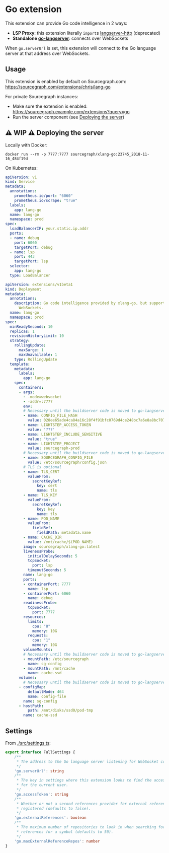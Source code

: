 # Go extension

This extension can provide Go code intelligence in 2 ways:

- **LSP Proxy**: this extension literally `import`s [langserver-http](https://github.com/sourcegraph/sourcegraph-langserver-http) (deprecated)
- **Standalone [go-langserver](https://github.com/sourcegraph/go-langserver)**: connects over WebSockets

When `go.serverUrl` is set, this extension will connect to the Go language server at that address over WebSockets.

## Usage

This extension is enabled by default on Sourcegraph.com: https://sourcegraph.com/extensions/chris/lang-go

For private Sourcegraph instances:

- Make sure the extension is enabled: https://sourcegraph.example.com/extensions?query=go
- Run the server component (see [Deploying the server](#deploying-the-server))

## ⚠️ WIP ⚠️ Deploying the server

Locally with Docker:

```
docker run --rm -p 7777:7777 sourcegraph/xlang-go:23745_2018-11-16_484f19d
```

On Kubernetes:

```yaml
apiVersion: v1
kind: Service
metadata:
  annotations:
    prometheus.io/port: "6060"
    prometheus.io/scrape: "true"
  labels:
    app: lang-go
  name: lang-go
  namespace: prod
spec:
  loadBalancerIP: your.static.ip.addr
  ports:
  - name: debug
    port: 6060
    targetPort: debug
  - name: lsp
    port: 443
    targetPort: lsp
  selector:
    app: lang-go
  type: LoadBalancer
```

```yaml
apiVersion: extensions/v1beta1
kind: Deployment
metadata:
  annotations:
    description: Go code intelligence provided by xlang-go, but supporting TLS and
      WebSockets.
  name: lang-go
  namespace: prod
spec:
  minReadySeconds: 10
  replicas: 1
  revisionHistoryLimit: 10
  strategy:
    rollingUpdate:
      maxSurge: 1
      maxUnavailable: 1
    type: RollingUpdate
  template:
    metadata:
      labels:
        app: lang-go
    spec:
      containers:
      - args:
        - -mode=websocket
        - -addr=:7777
        env:
        # Necessary until the buildserver code is moved to go-langserver
        - name: CONFIG_FILE_HASH
          value: 028ee65ade4ca84a16c28f4f91bfc0769d4ce248bc7a6e8a8bc7078e848bf20f
        - name: LIGHTSTEP_ACCESS_TOKEN
          value: '???'
        - name: LIGHTSTEP_INCLUDE_SENSITIVE
          value: "true"
        - name: LIGHTSTEP_PROJECT
          value: sourcegraph-prod
        # Necessary until the buildserver code is moved to go-langserver
        - name: SOURCEGRAPH_CONFIG_FILE
          value: /etc/sourcegraph/config.json
        # TLS is optional
        - name: TLS_CERT
          valueFrom:
            secretKeyRef:
              key: cert
              name: tls
        - name: TLS_KEY
          valueFrom:
            secretKeyRef:
              key: key
              name: tls
        - name: POD_NAME
          valueFrom:
            fieldRef:
              fieldPath: metadata.name
        - name: CACHE_DIR
          value: /mnt/cache/$(POD_NAME)
        image: sourcegraph/xlang-go:latest
        livenessProbe:
          initialDelaySeconds: 5
          tcpSocket:
            port: lsp
          timeoutSeconds: 5
        name: lang-go
        ports:
        - containerPort: 7777
          name: lsp
        - containerPort: 6060
          name: debug
        readinessProbe:
          tcpSocket:
            port: 7777
        resources:
          limits:
            cpu: "8"
            memory: 10G
          requests:
            cpu: "1"
            memory: 10G
        volumeMounts:
        # Necessary until the buildserver code is moved to go-langserver
        - mountPath: /etc/sourcegraph
          name: sg-config
        - mountPath: /mnt/cache
          name: cache-ssd
      volumes:
        # Necessary until the buildserver code is moved to go-langserver
      - configMap:
          defaultMode: 464
          name: config-file
        name: sg-config
      - hostPath:
          path: /mnt/disks/ssd0/pod-tmp
        name: cache-ssd
```

## Settings

From [./src/settings.ts](./src/settings.ts):

```typescript
export interface FullSettings {
    /**
     * The address to the Go language server listening for WebSocket connections.
     */
    'go.serverUrl': string
    /**
     * The key in settings where this extension looks to find the access token
     * for the current user.
     */
    'go.accessToken': string
    /**
     * Whether or not a second references provider for external references will be
     * registered (defaults to false).
     */
    'go.externalReferences': boolean
    /**
     * The maximum number of repositories to look in when searching for external
     * references for a symbol (defaults to 50).
     */
    'go.maxExternalReferenceRepos': number
}
```

##